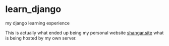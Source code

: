 # learn_django
my django learning experience

This is actually what ended up being my personal website [shangar.site](shangar.site) what is being hosted by my own server.
